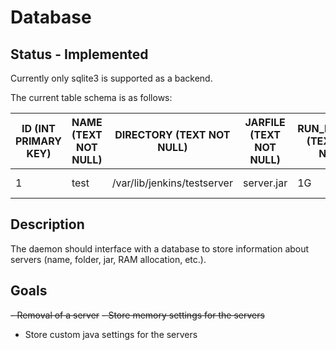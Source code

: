 # Database

## Status - Implemented

Currently only sqlite3 is supported as a backend.

The current table schema is as follows:

| ID (INT PRIMARY KEY) | NAME (TEXT NOT NULL) | DIRECTORY (TEXT NOT NULL)   | JARFILE (TEXT NOT NULL) | RUN_MEMORY (TEXT NOT NULL) | START_MEMORY (TEXT NOT NULL) | JAVA_ARGS (TEXT) |
|----------------------|----------------------|-----------------------------|-------------------------|----------------------------|------------------------------|------------------|
| 1                    | test                 | /var/lib/jenkins/testserver | server.jar              | 1G                         | 256M                         | -XX:+UseG1GC     |

## Description

The daemon should interface with a database to store information about servers (name, folder, jar, RAM allocation, etc.).

## Goals

~~- Removal of a server~~
~~- Store memory settings for the servers~~
- Store custom java settings for the servers
